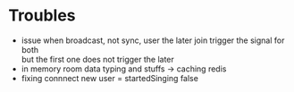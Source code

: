 # Troubles 
- issue when broadcast, not sync, user the later join trigger the signal for both   
but the first one does not trigger the later 
- in memory room data typing and stuffs
-> caching redis 
- fixing connnect new user = startedSinging false


